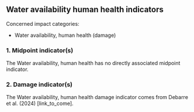 ## Water availability human health indicators

Concerned impact categories:
- Water availability, human health (damage)

### 1. Midpoint indicator(s)
The Water availability, human health has no directly associated midpoint indicator.

### 2. Damage indicator(s)
The Water availability, human health damage indicator comes from Debarre et al. (2024) [link_to_come].